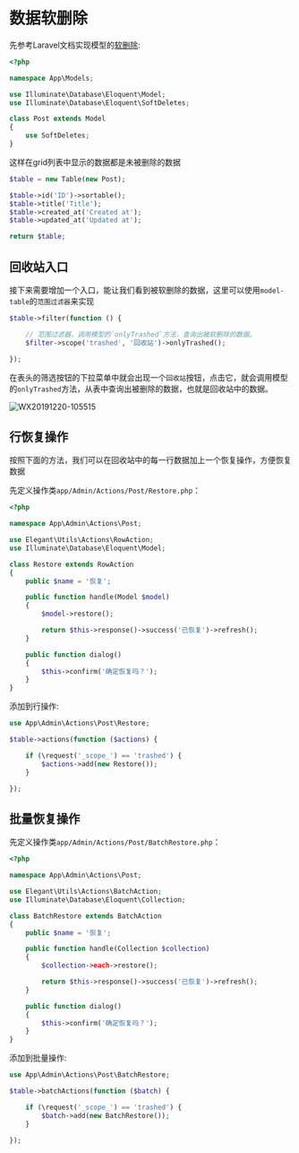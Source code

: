 # 数据软删除

先参考Laravel文档实现模型的[软删除](https://learnku.com/docs/laravel/6.x/eloquent/5176#soft-deleting):

```php
<?php

namespace App\Models;

use Illuminate\Database\Eloquent\Model;
use Illuminate\Database\Eloquent\SoftDeletes;

class Post extends Model
{
    use SoftDeletes;
}
```

这样在grid列表中显示的数据都是未被删除的数据

```php
$table = new Table(new Post);

$table->id('ID')->sortable();
$table->title('Title');
$table->created_at('Created at');
$table->updated_at('Updated at');

return $table;
```

## 回收站入口

接下来需要增加一个入口，能让我们看到被软删除的数据，这里可以使用`model-table`的`范围过滤器`来实现

```php
$table->filter(function () {

    // 范围过滤器，调用模型的`onlyTrashed`方法，查询出被软删除的数据。
    $filter->scope('trashed', '回收站')->onlyTrashed();

});
```

在表头的筛选按钮的下拉菜单中就会出现一个`回收站`按钮，点击它，就会调用模型的`onlyTrashed`方法，从表中查询出被删除的数据，也就是回收站中的数据。

![WX20191220-105515](https://user-images.githubusercontent.com/1479100/71235280-add75d00-2336-11ea-97f4-bb8d3f65b20c.png)

## 行恢复操作

按照下面的方法，我们可以在回收站中的每一行数据加上一个恢复操作，方便恢复数据

先定义操作类`app/Admin/Actions/Post/Restore.php`：

```php
<?php

namespace App\Admin\Actions\Post;

use Elegant\Utils\Actions\RowAction;
use Illuminate\Database\Eloquent\Model;

class Restore extends RowAction
{
    public $name = '恢复';

    public function handle(Model $model)
    {
        $model->restore();

        return $this->response()->success('已恢复')->refresh();
    }

    public function dialog()
    {
        $this->confirm('确定恢复吗？');
    }
}
```

添加到行操作:

```php
use App\Admin\Actions\Post\Restore;

$table->actions(function ($actions) {

    if (\request('_scope_') == 'trashed') {
        $actions->add(new Restore());
    }

});
```

## 批量恢复操作

先定义操作类`app/Admin/Actions/Post/BatchRestore.php`：

```php
<?php

namespace App\Admin\Actions\Post;

use Elegant\Utils\Actions\BatchAction;
use Illuminate\Database\Eloquent\Collection;

class BatchRestore extends BatchAction
{
    public $name = '恢复';

    public function handle(Collection $collection)
    {
        $collection->each->restore();

        return $this->response()->success('已恢复')->refresh();
    }

    public function dialog()
    {
        $this->confirm('确定恢复吗？');
    }
}
```

添加到批量操作:

```php
use App\Admin\Actions\Post\BatchRestore;

$table->batchActions(function ($batch) {

    if (\request('_scope_') == 'trashed') {
        $batch->add(new BatchRestore());
    }

});
```
